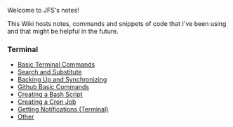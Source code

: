 Welcome to JFS's notes!

This Wiki hosts notes, commands and snippets of code that I've been using and that might be helpful in the future.

### Terminal
* [Basic Terminal Commands](https://github.com/juanfrans/notes/wiki/Basic-Terminal-Commands)
* [Search and Substitute](https://github.com/juanfrans/notes/wiki/Search-and-Substitute-(Terminal))
* [Backing Up and Synchronizing](https://github.com/juanfrans/notes/wiki/Backing-Up-and-Synchronizing-Files-(Terminal))
* [Github Basic Commands](https://github.com/juanfrans/notes/wiki/Github-Basic-Commands-(Terminal))
* [Creating a Bash Script](https://github.com/juanfrans/notes/wiki/Creating-a-Bash-Script)
* [Creating a Cron Job](https://github.com/juanfrans/notes/wiki/Creating-a-Cron-Job)
* [Getting Notifications (Terminal)](https://github.com/juanfrans/notes/wiki/Getting-Notifications-(Terminal))
* [Other](https://github.com/juanfrans/notes/wiki/Other-(Terminal))
